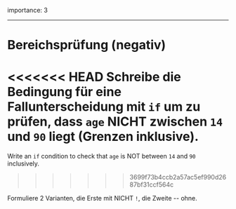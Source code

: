 importance: 3

---

# Bereichsprüfung (negativ)

<<<<<<< HEAD
Schreibe die Bedingung für eine Fallunterscheidung mit `if` um zu prüfen, dass `age` NICHT zwischen `14` und `90` liegt (Grenzen inklusive).
=======
Write an `if` condition to check that `age` is NOT between `14` and `90` inclusively.
>>>>>>> 3699f73b4ccb2a57ac5ef990d2687bf31ccf564c

Formuliere 2 Varianten, die Erste mit NICHT `!`, die Zweite -- ohne.
